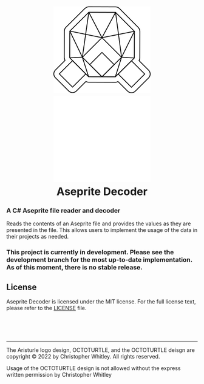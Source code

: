 <h1 align="center">
<img src="https://raw.githubusercontent.com/AristurtleDev/Branding/main/imgs/aristurtle-logo/aristurtle-logo-256-dark.png#gh-light-mode-only" alt="Aristurtle" width="256">
<img src="https://raw.githubusercontent.com/AristurtleDev/Branding/main/imgs/aristurtle-logo/aristurtle-logo-256-light.png#gh-dark-mode-only" alt="Aristurtle" width="256">
<br/>
Aseprite Decoder
</h1>

### A C# Aseprite file reader and decoder
Reads the contents of an Aseprite file and provides the values as they are presented in the file. This allows users to implement the usage of the data in their projects as needed.

### This project is currently in development. Please see the development branch for the most up-to-date implementation. As of this moment, there is no stable release.

## License
Aseprite Decoder is licensed under the MIT license.  For the full license text, please refer to the [LICENSE](./LICENSE) file.

<br />
<br />
<br />

---
The Aristurle logo design, OCTOTURTLE, and the OCTOTURTLE deisgn are copyright © 2022 by Christopher Whitley. All rights reserved.

Usage of the OCTOTURTLE design is not allowed without the express written permission by Christopher Whitley
